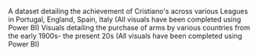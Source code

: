 A dataset detailing the achievement of Cristiano's across various Leagues in Portugal, England, Spain, Italy (All visuals have been completed using Power BI)
Visuals detailing the purchase of arms by various countries from the early 1900s- the present 20s (All visuals have been completed using Power BI)
